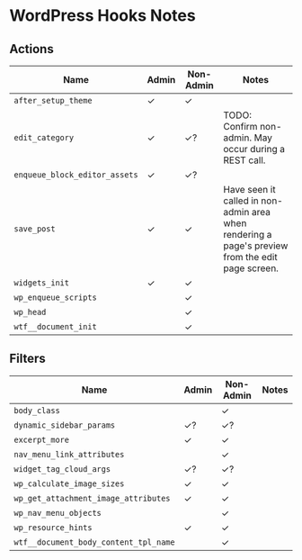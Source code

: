 # WordPress Hooks Notes


## Actions

| Name                          | Admin | Non-Admin | Notes |
| ----------------------------- | ----- | --------- | ----- |
| `after_setup_theme`           |   ✓   |     ✓     |       |
| `edit_category`               |   ✓   |     ✓?    | TODO: Confirm non-admin. May occur during a REST call. |
| `enqueue_block_editor_assets` |   ✓   |     ✓?    |       |
| `save_post`                   |   ✓   |     ✓     | Have seen it called in non-admin area when rendering a page's preview from the edit page screen. |
| `widgets_init`                |   ✓   |     ✓     |       |
| `wp_enqueue_scripts`          |       |     ✓     |       |
| `wp_head`                     |       |     ✓     |       |
| `wtf__document_init`          |       |     ✓     |       |


## Filters

| Name                                  | Admin | Non-Admin | Notes |
| ------------------------------------- | ----- | --------- | ----- |
| `body_class`                          |       |     ✓     |       |
| `dynamic_sidebar_params`              |   ✓?  |     ✓?    |       |
| `excerpt_more`                        |   ✓   |     ✓     |       |
| `nav_menu_link_attributes`            |       |     ✓     |       |
| `widget_tag_cloud_args`               |   ✓?  |     ✓?    |       |
| `wp_calculate_image_sizes`            |   ✓   |     ✓     |       |
| `wp_get_attachment_image_attributes`  |   ✓   |     ✓     |       |
| `wp_nav_menu_objects`                 |       |     ✓     |       |
| `wp_resource_hints`                   |   ✓   |     ✓     |       |
| `wtf__document_body_content_tpl_name` |       |     ✓     |       |

